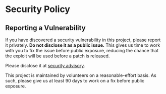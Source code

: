 # Security Policy

## Reporting a Vulnerability

If you have discovered a security vulnerability in this project, please report it privately. **Do not disclose it as a public issue.** This gives us time to work with you to fix the issue before public exposure, reducing the chance that the exploit will be used before a patch is released.

Please disclose it at [security advisory](https://github.com/mcginty/snow/security/advisories/new).

This project is maintained by volunteers on a reasonable-effort basis. As such, please give us at least 90 days to work on a fix before public exposure.
